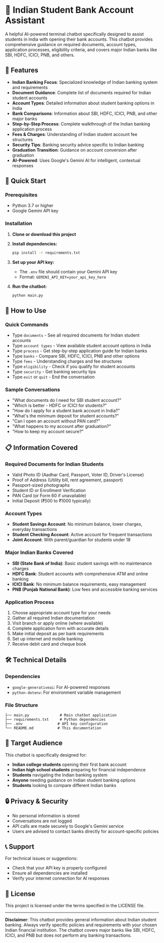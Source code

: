 # 🏦 Indian Student Bank Account Assistant

A helpful AI-powered terminal chatbot specifically designed to assist students in India with opening their bank accounts. This chatbot provides comprehensive guidance on required documents, account types, application processes, eligibility criteria, and covers major Indian banks like SBI, HDFC, ICICI, PNB, and others.

## 🌟 Features

- **Indian Banking Focus**: Specialized knowledge of Indian banking system and requirements
- **Document Guidance**: Complete list of documents required for Indian student accounts
- **Account Types**: Detailed information about student banking options in India
- **Bank Comparisons**: Information about SBI, HDFC, ICICI, PNB, and other major banks
- **Step-by-Step Process**: Complete walkthrough of the Indian banking application process
- **Fees & Charges**: Understanding of Indian student account fee structures
- **Security Tips**: Banking security advice specific to Indian banking
- **Graduation Transition**: Guidance on account conversion after graduation
- **AI-Powered**: Uses Google's Gemini AI for intelligent, contextual responses

## 🚀 Quick Start

### Prerequisites
- Python 3.7 or higher
- Google Gemini API key

### Installation

1. **Clone or download this project**

2. **Install dependencies:**
   ```bash
   pip install -r requirements.txt
   ```

3. **Set up your API key:**
   - The `.env` file should contain your Gemini API key
   - Format: `GEMINI_API_KEY=your_api_key_here`

4. **Run the chatbot:**
   ```bash
   python main.py
   ```

## 💬 How to Use

### Quick Commands
- Type `documents` - See all required documents for Indian student accounts
- Type `account types` - View available student account options in India
- Type `process` - Get step-by-step application guide for Indian banks
- Type `banks` - Compare SBI, HDFC, ICICI, PNB and other options
- Type `fees` - Understanding charges and fee structures
- Type `eligibility` - Check if you qualify for student accounts
- Type `security` - Get banking security tips
- Type `exit` or `quit` - End the conversation

### Sample Conversations
- "What documents do I need for SBI student account?"
- "Which is better - HDFC or ICICI for students?"
- "How do I apply for a student bank account in India?"
- "What's the minimum deposit for student accounts?"
- "Can I open an account without PAN card?"
- "What happens to my account after graduation?"
- "How to keep my account secure?"

## 📋 Information Covered

### Required Documents for Indian Students
- Valid Photo ID (Aadhar Card, Passport, Voter ID, Driver's License)
- Proof of Address (Utility bill, rent agreement, passport)
- Passport-sized photographs
- Student ID or Enrollment Verification
- PAN Card (or Form 60 if unavailable)
- Initial Deposit (₹500 to ₹1000 typically)

### Account Types
- **Student Savings Account**: No minimum balance, lower charges, everyday transactions
- **Student Checking Account**: Active account for frequent transactions
- **Joint Account**: With parent/guardian for students under 18

### Major Indian Banks Covered
- **SBI (State Bank of India)**: Basic student savings with no maintenance charges
- **HDFC Bank**: Student accounts with comprehensive ATM and online banking
- **ICICI Bank**: No minimum balance requirements, easy management
- **PNB (Punjab National Bank)**: Low fees and accessible banking services

### Application Process
1. Choose appropriate account type for your needs
2. Gather all required Indian documentation
3. Visit branch or apply online (where available)
4. Complete application form with accurate details
5. Make initial deposit as per bank requirements
6. Set up internet and mobile banking
7. Receive debit card and cheque book

## 🛠 Technical Details

### Dependencies
- `google-generativeai`: For AI-powered responses
- `python-dotenv`: For environment variable management

### File Structure
```
├── main.py              # Main chatbot application
├── requirements.txt     # Python dependencies
├── .env                # API key configuration
└── README.md           # This documentation
```

## 🎯 Target Audience

This chatbot is specifically designed for:
- **Indian college students** opening their first bank account
- **Indian high school students** preparing for financial independence
- **Students** navigating the Indian banking system
- **Anyone** needing guidance on Indian student banking options
- **Students** looking to compare different Indian banks

## 🔒 Privacy & Security

- No personal information is stored
- Conversations are not logged
- API calls are made securely to Google's Gemini service
- Users are advised to contact banks directly for account-specific policies

## 📞 Support

For technical issues or suggestions:
- Check that your API key is properly configured
- Ensure all dependencies are installed
- Verify your internet connection for AI responses

## 📄 License

This project is licensed under the terms specified in the LICENSE file.

---

**Disclaimer**: This chatbot provides general information about Indian student banking. Always verify specific policies and requirements with your chosen Indian financial institution. The chatbot covers major banks like SBI, HDFC, ICICI, and PNB but does not perform any banking transactions.